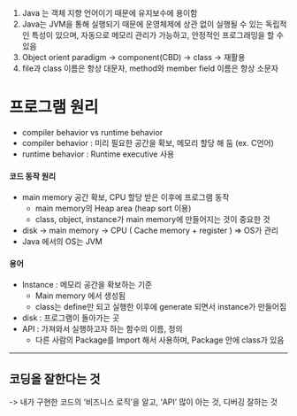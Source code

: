 1. Java 는 객체 지향 언어이기 때문에 유지보수에 용이함
2. Java는 JVM을 통해 실행되기 때문에 운영체제에 상관 없이 실행될 수 있는 독립적인 특성이 있으며, 자동으로 메모리 관리가 가능하고, 안정적인 프로그래밍을 할 수 있음
3. Object orient paradigm -> component(CBD) -> class -> 재활용
4. file과 class 이름은 항상 대문자, method와 member field 이름은 항상 소문자

# 프로그램 원리

-   compiler behavior vs runtime behavior
-   compiler behavior : 미리 필요한 공간을 확보, 메모리 할당 해 둠 (ex. C언어)
-   runtime behavior : Runtime executive 사용

#### 코드 동작 원리

-   main memory 공간 확보, CPU 할당 받은 이후에 프로그램 동작
    -   main memory의 Heap area (heap sort 이용)
    -   class, object, instance가 main memory에 만들어지는 것이 중요한 것
-   disk -> main memory -> CPU ( Cache memory + register ) => OS가 관리
-   Java 에서의 OS는 JVM

#### 용어

-   Instance : 메모리 공간을 확보하는 기준
    -   Main memory 에서 생성됨
    -   class는 define만 되고 실행한 이후에 generate 되면서 instance가 만들어짐
-   disk : 프로그램이 돌아가는 곳
-   API : 가져와서 실행하고자 하는 함수의 이름, 정의
    -   다른 사람의 Package를 Import 해서 사용하며, Package 안에 class가 있음

---

## 코딩을 잘한다는 것

-> 내가 구현한 코드의 ‘비즈니스 로직’을 알고, ‘API’ 많이 아는 것, 디버깅 잘하는 것
